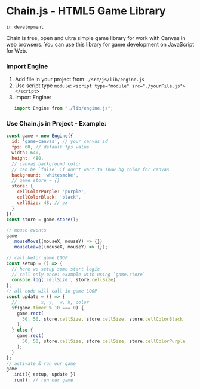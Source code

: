 # Chain.js - HTML5 Game Library

`in development`<br/>

Chain is free, open and ultra simple game library for work with Canvas in web browsers.
You can use this library for game development on JavaScript for Web.

### Import Engine
1. Add file in your project from `./src/js/lib/engine.js`
2. Use script type `module`: `<script type="module" src="./yourFile.js"></script>`
3. Import Engine:
 ```js
    import Engine from "./lib/engine.js"; 
 ```
### Use Chain.js in Project - Example:

```js
const game = new Engine({
  id: 'game-canvas', // your canvas id
  fps: 60, // default fps value
  width: 640,
  height: 480,
  // canvas background color
  // can be `false` if don't want to show bg color for canvas
  background: 'whitesmoke',
  // game store = {}
  store: {
    cellColorPurple: 'purple',
    cellColorBlack: 'black',
    cellSize: 48, // px
  }
});
const store = game.store();
```

```js
// mouse events
game
  .mouseMove((mouseX, mouseY) => {})
  .mouseLeave((mouseX, mouseY) => {});
```

```js
// call befor game LOOP
const setup = () => {
  // here we setup some start logic 
  // call only once: example with using `game.store`
  console.log('cellSize', store.cellSize)
};
// all code will call in game LOOP
const update = () => {
  //         x, y,  w, h, color
  if(game.timer % 10 === 0) {
    game.rect(
      50, 50, store.cellSize, store.cellSize, store.cellColorBlack
    );
  } else {
    game.rect(
      50, 50, store.cellSize, store.cellSize, store.cellColorPurple
    );
  }
};
// activate & run our game
game
  .init({ setup, update })
  .run(); // run our game
```